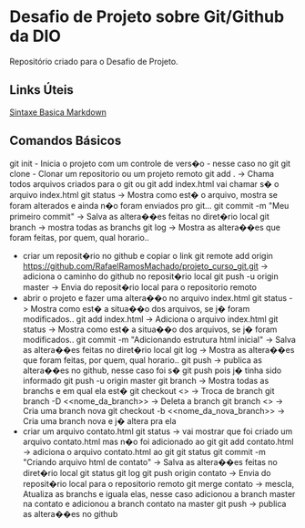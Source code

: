 # Desafio de Projeto sobre Git/Github da DIO
Repositório criado para o Desafio de Projeto.

## Links Úteis
[Sintaxe Basica Markdown](https://www.markdownguide.org/basic-syntax/)

## Comandos Básicos
git init - Inicia o projeto com um controle de vers�o - nesse caso no git
git clone - Clonar um repositorio ou um projeto remoto
git add . -> Chama todos arquivos criados para o git ou git add index.html vai chamar s� o arquivo index.html
git status -> Mostra como est� o arquivo, mostra se foram alterados e ainda n�o foram enviados pro git...
git commit -m "Meu primeiro commit" -> Salva as altera��es feitas no diret�rio local
git branch -> mostra todas as branchs
git log -> Mostra as altera��es que foram feitas, por quem, qual horario..
- criar um reposit�rio no github e copiar o link
git remote add origin https://github.com/RafaelRamosMachado/projeto_curso_git.git -> adiciona o caminho do github no reposit�rio local
git push -u origin master -> Envia do reposit�rio local para o repositorio remoto
- abrir o projeto e fazer uma altera��o no arquivo index.html
git status -> Mostra como est� a situa��o dos arquivos, se j� foram modificados..
git add index.html -> Adiciona o arquivo index.html
git status -> Mostra como est� a situa��o dos arquivos, se j� foram modificados..
git commit -m "Adicionando estrutura html inicial" -> Salva as altera��es feitas no diret�rio local
git log -> Mostra as altera��es que foram feitas, por quem, qual horario..
git push -> publica as altera��es no github, nesse caso foi s� git push pois j� tinha sido informado git push -u origin master
git branch -> Mostra todas as branchs e em qual ela est�
git checkout <<nome branch>> -> Troca de branch
git branch -D <<nome_da_branch>> -> Deleta a branch
git branch <<nome branch>> -> Cria uma branch nova
git checkout -b <<nome_da_nova_branch>> -> Cria uma branch nova e j� altera pra ela
- criar um arquivo contato.html
git status -> vai mostrar que foi criado um arquivo contato.html mas n�o foi adicionado ao git
git add contato.html -> adiciona o arquivo contato.html ao git
git status
git commit -m "Criando arquivo html de contato" -> Salva as altera��es feitas no diret�rio local
git status
git log
git push origin contato -> Envia do reposit�rio local para o repositorio remoto
git merge contato -> mescla, Atualiza as branchs e iguala elas, nesse caso adicionou a branch master na contato e adicionou a branch contato na master 
git push -> publica as altera��es no github


